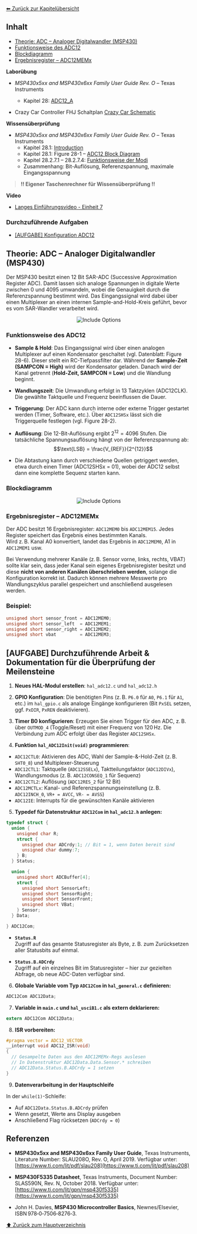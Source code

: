 [⬅ Zurück zur Kapitelübersicht](../README.md#kapitelübersicht--aufgabenstellungen)

## Inhalt
- [Theorie: ADC – Analoger Digitalwandler (MSP430)](#theorie-adc--analoger-digitalwandler-msp430)
- [Funktionsweise des ADC12](#funktionsweise-des-adc12)
- [Blockdiagramm](#blockdiagramm)
- [Ergebnisregister – ADC12MEMx](#ergebnisregister--adc12memx)

**Laborübung**

- *MSP430x5xx and MSP430x6xx Family User Guide Rev. O* – Texas Instruments
  - Kapitel 28: [ADC12_A](https://e2e.ti.com/cfs-file/__key/communityserver-discussions-components-files/166/MSP430x6-Family-User-Guide.pdf#page=732)

- Crazy Car Controller FHJ Schaltplan [Crazy Car Schematic](https://fhjoanneum-my.sharepoint.com/:b:/g/personal/florian_mayer_fh-joanneum_at/EfXYu-rqsLRErJbybsbN4AEB_RUMizJhwpb5D_ysimZehA?e=Ti7PtO)

**Wissensüberprüfung**

- *MSP430x5xx and MSP430x6xx Family User Guide Rev. O* – Texas Instruments
  - Kapitel 28.1: [Introduction](https://e2e.ti.com/cfs-file/__key/communityserver-discussions-components-files/166/MSP430x6-Family-User-Guide.pdf#page=733)
  - Kapitel 28.1: Figure 28-1 – [ADC12 Block Diagram](https://e2e.ti.com/cfs-file/__key/communityserver-discussions-components-files/166/MSP430x6-Family-User-Guide.pdf#page=734)
  - Kapitel 28.2.7.1 – 28.2.7.4: [Funktionsweise der Modi](https://e2e.ti.com/cfs-file/__key/communityserver-discussions-components-files/166/MSP430x6-Family-User-Guide.pdf#page=741)
  - Zusammenhang: Bit-Auflösung, Referenzspannung, maximale Eingangsspannung

> **!! Eigener Taschenrechner für Wissensüberprüfung !!**

**Video**
  - [Langes Einführungsvideo - Einheit 7](https://youtu.be/0CFYmttqxME?si=QsjtS0B0d8GcQTu0)

### Durchzuführende Aufgaben
- [[AUFGABE] Konfiguration ADC12](#aufgabe-durchzuführende-arbeit--dokumentation-für-die-überprüfung-der-meilensteine)

## Theorie: ADC – Analoger Digitalwandler (MSP430)

Der MSP430 besitzt einen 12 Bit SAR-ADC (Successive Approximation Register ADC). Damit lassen sich analoge Spannungen in digitale Werte zwischen 0 und 4095 umwandeln, wobei die Genauigkeit durch die Referenzspannung bestimmt wird. Das Eingangssignal wird dabei über einen Multiplexer an einen internen Sample-and-Hold-Kreis geführt, bevor es vom SAR-Wandler verarbeitet wird.

<p align="center">
  <img src="./media/SARExample.png" alt="Include Options">
</p>

### Funktionsweise des ADC12

- **Sample & Hold**: Das Eingangssignal wird über einen analogen Multiplexer auf einen Kondensator geschaltet (vgl. Datenblatt: Figure 28-6). Dieser stellt ein RC-Tiefpassfilter dar. Während der **Sample-Zeit (SAMPCON = High)** wird der Kondensator geladen. Danach wird der Kanal getrennt (**Hold-Zeit, SAMPCON = Low**) und die Wandlung beginnt.

- **Wandlungszeit**: Die Umwandlung erfolgt in 13 Taktzyklen (ADC12CLK). Die gewählte Taktquelle und Frequenz beeinflussen die Dauer.

- **Triggerung**: Der ADC kann durch interne oder externe Trigger gestartet werden (Timer, Software, etc.). Über `ADC12SHSx` lässt sich die Triggerquelle festlegen (vgl. Figure 28-2).

- **Auflösung**: Die 12-Bit-Auflösung ergibt ${2^{12}} = 4096$ Stufen. Die tatsächliche Spannungsauflösung hängt von der Referenzspannung ab: 
$$\text{LSB} = \frac{V_{REF}}{2^{12}}$$

- Die Abtastung kann durch verschiedene Quellen getriggert werden, etwa durch einen Timer (ADC12SHSx = 01), wobei der ADC12 selbst dann eine komplette Sequenz starten kann.

### Blockdiagramm
<p align="center">
  <img src="./media/ADCBlock.png" alt="Include Options">
</p>

### Ergebnisregister – ADC12MEMx

Der ADC besitzt 16 Ergebnisregister: `ADC12MEM0` bis `ADC12MEM15`. Jedes Register speichert das Ergebnis eines bestimmten Kanals.  
Wird z. B. Kanal A0 konvertiert, landet das Ergebnis in `ADC12MEM0`, A1 in `ADC12MEM1` usw.

Bei Verwendung mehrerer Kanäle (z. B. Sensor vorne, links, rechts, VBAT) sollte klar sein, dass jeder Kanal sein eigenes Ergebnisregister besitzt und diese **nicht von anderen Kanälen überschrieben werden**, solange die Konfiguration korrekt ist. Dadurch können mehrere Messwerte pro Wandlungszyklus parallel gespeichert und anschließend ausgelesen werden.

### Beispiel:
```c
unsigned short sensor_front = ADC12MEM0;
unsigned short sensor_left  = ADC12MEM1;
unsigned short sensor_right = ADC12MEM2;
unsigned short vbat         = ADC12MEM3;
```

## [AUFGABE] Durchzuführende Arbeit & Dokumentation für die Überprüfung der Meilensteine

1. **Neues HAL-Modul erstellen**: `hal_adc12.c` und `hal_adc12.h`

2. **GPIO Konfiguration**: Die benötigten Pins (z. B. `P6.0` für `A0`, `P6.1` für `A1`, etc.) im `hal_gpio.c` als analoge Eingänge konfigurieren (Bit `PxSEL` setzen, ggf. `PxDIR`, `PxREN` deaktivieren).

3. **Timer B0 konfigurieren**: Erzeugen Sie einen Trigger für den ADC, z. B. über `OUTMOD_4` (Toggle/Reset) mit einer Frequenz von 120 Hz. Die Verbindung zum ADC erfolgt über das Register `ADC12SHSx`.

4. **Funktion `hal_ADC12Init(void)` programmieren**:

- `ADC12CTL0`: Aktivieren des ADC, Wahl der Sample-&-Hold-Zeit (z. B. `SHT0_8`) und Multiplexer-Steuerung
- `ADC12CTL1`: Taktquelle (`ADC12SSELx`), Taktteilungsfaktor (`ADC12DIVx`), Wandlungsmodus (z. B. `ADC12CONSEQ_1` für Sequenz)
- `ADC12CTL2`: Auflösung (`ADC12RES_2` für 12 Bit)
- `ADC12MCTLx`: Kanal- und Referenzspannungseinstellung (z. B. `ADC12INCH_0`, `VR+ = AVCC`, `VR- = AVSS`)
- `ADC12IE`: Interrupts für die gewünschten Kanäle aktivieren



5. **Typedef für Datenstruktur `ADC12Com` in `hal_adc12.h` anlegen:**

```c
typedef struct {
  union {
    unsigned char R;
    struct {
      unsigned char ADCrdy:1; // Bit = 1, wenn Daten bereit sind
      unsigned char dummy:7;
    } B;
  } Status;

  union {
    unsigned short ADCBuffer[4];
    struct {
      unsigned short SensorLeft;
      unsigned short SensorRight;
      unsigned short SensorFront;
      unsigned short VBat;
    } Sensor;
  } Data;

} ADC12Com;
```
- **`Status.R`**  
  Zugriff auf das gesamte Statusregister als Byte, z. B. zum Zurücksetzen aller Statusbits auf einmal.

- **`Status.B.ADCrdy`**  
  Zugriff auf ein einzelnes Bit im Statusregister – hier zur gezielten Abfrage, ob neue ADC-Daten verfügbar sind.

6. **Globale Variable vom Typ `ADC12Com` in `hal_general.c` definieren:**
```c
ADC12Com ADC12Data;
```

7. **Variable in `main.c` und `hal_usciB1.c` als extern deklarieren:**
```c
extern ADC12Com ADC12Data;
```

8. **ISR vorbereiten:**
```c
#pragma vector = ADC12_VECTOR
__interrupt void ADC12_ISR(void)
{
  // Gesampelte Daten aus den ADC12MEMx-Regs auslesen
  // In Datenstruktur ADC12Data.Data.Sensor.* schreiben
  // ADC12Data.Status.B.ADCrdy = 1 setzen
}
```

9. **Datenverarbeitung in der Hauptschleife**

In der `while(1)`-Schleife:
- Auf `ADC12Data.Status.B.ADCrdy` prüfen
- Wenn gesetzt, Werte ans Display ausgeben
- Anschließend Flag rücksetzen (`ADCrdy = 0`)

## Referenzen

- **MSP430x5xx and MSP430x6xx Family User Guide**, Texas Instruments, Literature Number: SLAU208O, Rev. O, April 2019. Verfügbar unter: [https://www.ti.com/lit/pdf/slau208](https://www.ti.com/lit/pdf/slau208)

- **MSP430F5335 Datasheet**, Texas Instruments, Document Number: SLAS590N, Rev. N, October 2018. Verfügbar unter: [https://www.ti.com/lit/gpn/msp430f5335](https://www.ti.com/lit/gpn/msp430f5335)

- John H. Davies, **MSP430 Microcontroller Basics**, Newnes/Elsevier, ISBN 978‑0‑7506‑8276‑3.  

[⬆ Zurück zum Hauptverzeichnis](../README.md#kapitelübersicht--aufgabenstellungen)
